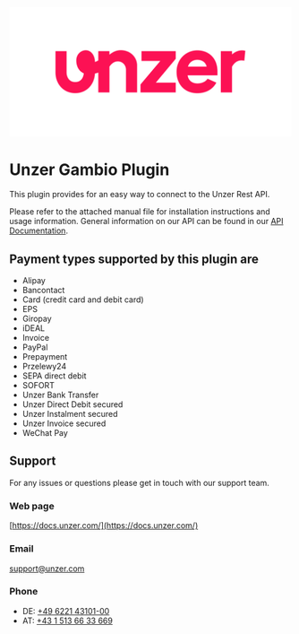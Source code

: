 ![Logo](unzer_logo.svg)

# Unzer Gambio Plugin
This plugin provides for an easy way to connect to the Unzer Rest API.

Please refer to the attached manual file for installation instructions and usage information.
General information on our API can be found in our [API Documentation](https://docs.unzer.com).
   

## Payment types supported by this plugin are
*   Alipay
*   Bancontact
*   Card (credit card and debit card)
*   EPS
*   Giropay
*   iDEAL
*   Invoice
*   PayPal
*   Prepayment
*   Przelewy24
*   SEPA direct debit
*   SOFORT
*   Unzer Bank Transfer
*   Unzer Direct Debit secured
*   Unzer Instalment secured
*   Unzer Invoice secured
*   WeChat Pay

## Support
For any issues or questions please get in touch with our support team.

### Web page
[https://docs.unzer.com/](https://docs.unzer.com/)

### Email
[support@unzer.com](mailto:support@unzer.com)

### Phone
* DE: [+49 6221 43101-00](tel:+4962214310100)
* AT: [+43 1 513 66 33 669](tel:+4315136633669)
